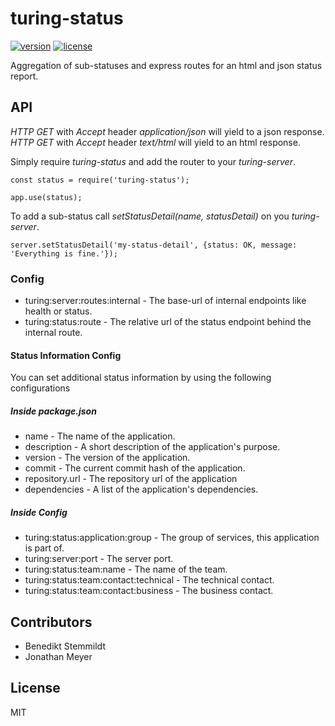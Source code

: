 # turing-status

[![version](https://img.shields.io/npm/v/turing-status.svg)](https://www.npmjs.com/package/turing-status) [![license](https://img.shields.io/npm/l/turing-status.svg)](./LICENSE)

Aggregation of sub-statuses and express routes for an html and json status report.

## API

_HTTP GET_ with _Accept_ header _application/json_ will yield to a json response.<br/>
_HTTP GET_ with _Accept_ header _text/html_ will yield to an html response.

Simply require _turing-status_ and add the router to your _turing-server_.

    const status = require('turing-status');

    app.use(status);

To add a sub-status call _setStatusDetail(name, statusDetail)_ on you _turing-server_.

    server.setStatusDetail('my-status-detail', {status: OK, message: 'Everything is fine.'});

### Config

- turing:server:routes:internal - The base-url of internal endpoints like health or status.
- turing:status:route - The relative url of the status endpoint behind the internal route.

#### Status Information Config

You can set additional status information by using the following configurations

##### Inside package.json

- name - The name of the application.
- description - A short description of the application's purpose.
- version - The version of the application.
- commit - The current commit hash of the application.
- repository.url - The repository url of the application
- dependencies - A list of the application's dependencies.

##### Inside Config

- turing:status:application:group - The group of services, this application is part of.
- turing:server:port - The server port.
- turing:status:team:name - The name of the team.
- turing:status:team:contact:technical - The technical contact.
- turing:status:team:contact:business - The business contact.

## Contributors

- Benedikt Stemmildt
- Jonathan Meyer

## License

MIT

